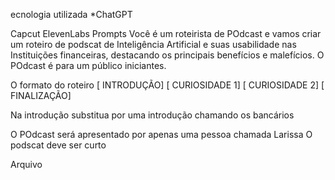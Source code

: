 ecnologia utilizada
*ChatGPT

Capcut
ElevenLabs
Prompts
Você é um roteirista de POdcast e vamos criar um roteiro de podscat de Inteligência Artificial e suas usabilidade nas Instituições financeiras, destacando os principais benefícios e malefícios. O POdcast é para um público iniciantes.

O formato do roteiro
[ INTRODUÇÃO]
[ CURIOSIDADE 1]
[ CURIOSIDADE 2]
[ FINALIZAÇÃO]

Na introdução substitua por uma introdução chamando os bancários

O POdcast será apresentado por apenas uma pessoa chamada Larissa O podscat deve ser curto

Arquivo
